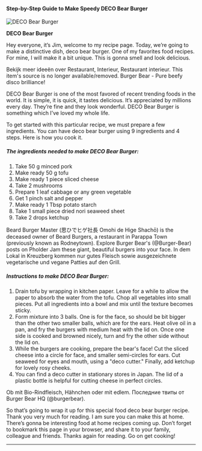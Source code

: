             

#### Step-by-Step Guide to Make Speedy DECO Bear Burger

![DECO Bear Burger](https://img-global.cpcdn.com/recipes/2448343_1bd1739db530e79d/751x532cq70/deco-bear-burger-recipe-main-photo.jpg)

**DECO Bear Burger**

Hey everyone, it’s Jim, welcome to my recipe page. Today, we’re going to make a distinctive dish, deco bear burger. One of my favorites food recipes. For mine, I will make it a bit unique. This is gonna smell and look delicious.

Bekijk meer ideeën over Restaurant, Interieur, Restaurant interieur. This item's source is no longer available/removed. Burger Bear - Pure beefy disco brilliance!

DECO Bear Burger is one of the most favored of recent trending foods in the world. It is simple, it is quick, it tastes delicious. It’s appreciated by millions every day. They’re fine and they look wonderful. DECO Bear Burger is something which I’ve loved my whole life.

To get started with this particular recipe, we must prepare a few ingredients. You can have deco bear burger using 9 ingredients and 4 steps. Here is how you cook it.

##### The ingredients needed to make DECO Bear Burger:

1.  Take 50 g minced pork
2.  Make ready 50 g tofu
3.  Make ready 1 piece sliced cheese
4.  Take 2 mushrooms
5.  Prepare 1 leaf cabbage or any green vegetable
6.  Get 1 pinch salt and pepper
7.  Make ready 1 Tbsp potato starch
8.  Take 1 small piece dried nori seaweed sheet
9.  Take 2 drops ketchup

Beard Burger Master (思ひでヒゲ社長 Omohi de Hige Shachō) is the deceased owner of Beard Burgers, a restaurant in Parappa Town (previously known as Rodneytown). Explore Burger Bear's (@Burger-Bear) posts on Pholder Jam these giant, beautiful burgers into your face. In dem Lokal in Kreuzberg kommen nur gutes Fleisch sowie ausgezeichnete vegetarische und vegane Patties auf den Grill.

##### Instructions to make DECO Bear Burger:

1.  Drain tofu by wrapping in kitchen paper. Leave for a while to allow the paper to absorb the water from the tofu. Chop all vegetables into small pieces. Put all ingredients into a bowl and mix until the texture becomes sticky.
2.  Form mixture into 3 balls. One is for the face, so should be bit bigger than the other two smaller balls, which are for the ears. Heat olive oil in a pan, and fry the burgers with medium heat with the lid on. Once one side is cooked and browned nicely, turn and fry the other side without the lid on.
3.  While the burgers are cooking, prepare the bear's face! Cut the sliced cheese into a circle for face, and smaller semi-circles for ears. Cut seaweed for eyes and mouth, using a "deco cutter." Finally, add ketchup for lovely rosy cheeks.
4.  You can find a deco cutter in stationary stores in Japan. The lid of a plastic bottle is helpful for cutting cheese in perfect circles.

Ob mit Bio-Rindfleisch, Hähnchen oder mit edlem. Последние твиты от Burger Bear HQ (@burgerbear).

So that’s going to wrap it up for this special food deco bear burger recipe. Thank you very much for reading. I am sure you can make this at home. There’s gonna be interesting food at home recipes coming up. Don’t forget to bookmark this page in your browser, and share it to your family, colleague and friends. Thanks again for reading. Go on get cooking!

* * *